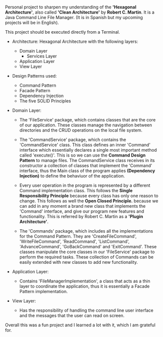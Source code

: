 Personal project to sharpen my understanding of the **'Hexagonal Architecture'**, also called **'Clean Architecture'**
by **Robert C. Martin**. It is a Java Command Line File Manager. (It is in Spanish but my upcoming projects will be in English).

This project should be executed directly from a Terminal.

- Architecture: 
Hexagonal Architecture with the following layers: 
    - Domain Layer 
        - Services Layer
    - Application Layer
    - View Layer

- Design Patterns used: 
    - Command Pattern
    - Facade Pattern
    - Dependency Injection
    - The five SOLID Principles

- Domain Layer: 
    - The 'FileService' package, which contains classes that are the core of our application. 
      These classes manage the navigation between directories and the CRUD operations on the local file system.

    - The 'CommandService' package, which contains the 'CommandService' class. 
      This class defines an inner 'Command' interface which essentially declares a single most important method 
      called 'execute()'. This is so we can use the **Command Design Pattern** to manage files. 
      The CommandService class receives in its constructor a collection of classes that implement the 
      'Command' interface, thus the Main class of the program applies **(Dependency Injection)** 
      to define the behaviuor of the application. 

    - Every user operation in the program is represented by a different Command implementation class.
      This follows the **Single Responsibility Principle** because every class has only one reason to change. 
      This follows as well the **Open Closed Principle.** because we can add in any moment a brand new class
      that implements the 'Command' interface, and give our program new features and functionality. 
      This is referred by Robert C. Martin as a **'Plugin Architecture'**. 

    - The 'Commands' package, which includes all the implementations for the Command Pattern. 
      They are 'CreateFileCommand', 'WriteFileCommand', 'ReadCommand', 'ListCommand', 'AdvanceCommand',
      'GoBackCommand' and 'ExitCommand'. These classes manipulate the core classes in our 'FileService' package
      to perform the required tasks. These collection of Commands can be easily extended with new classes
      to add new functionality.

- Application Layer: 
    - Contains 'FileManagerImplementation', a class that acts as a thin layer to coordinate the application, thus
      it is essentially a Facade Pattern implementation.

- View Layer: 
    - Has the responsibility of handling the command line user interface and the messages that the user can 
      read on screen. 

Overall this was a fun project and I learned a lot with it, which I am grateful for.         
